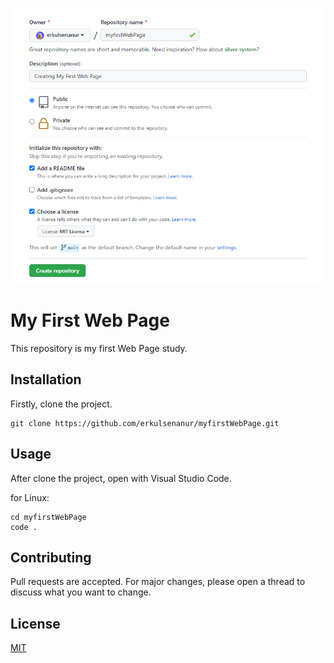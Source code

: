 ![myfirstWebPageRepoIMG](myfirstWebPageIMG.png)

# My First Web Page
This repository is my first Web Page study.

## Installation
Firstly, clone the project.
```
git clone https://github.com/erkulsenanur/myfirstWebPage.git
```

## Usage
After clone the project, open with Visual Studio Code.

for Linux:
```
cd myfirstWebPage
code .
```

## Contributing
Pull requests are accepted. For major changes, please open a thread to discuss what you want to change.

## License
[MIT](https://choosealicense.com/licenses/mit/)